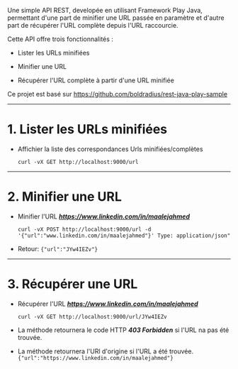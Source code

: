 Une simple API REST, developée en utilisant Framework Play Java, permettant d'une part de minifier une URL passée en paramètre et d'autre part de récupérer l'URL complète depuis l'URL raccourcie.

Cette API offre trois fonctionnalités :
* Lister les URLs minifiées

* Minifier une URL

* Récupérer l'URL complète à partir d'une URL minifiée


Ce projet est basé sur <https://github.com/boldradius/rest-java-play-sample>

---

# __1. Lister les URLs minifiées__

* Affichier la liste des correspondances Urls minifiées/complètes
	
	```curl -vX GET http://localhost:9000/url```


---

# __2. Minifier une URL__

* Minifier l'URL __*https://www.linkedin.com/in/maalejahmed*__

   ```curl -vX POST http://localhost:9000/url -d '{"url":"www.linkedin.com/in/maalejahmed"}' Type: application/json"```

* Retour: ```{"url":"JYw4IEZv"}```

---

# __3. Récupérer une URL__

* Récupérer l'URL __*https://www.linkedin.com/in/maalejahmed*__

   ```curl -vX GET http://localhost:9000/url/JYw4IEZv```
* La méthode retournera le code HTTP __*403 Forbidden*__ si l'URL na pas été trouvée.
* La méthode retournera l'URl d'origine si l'URL a été trouvée.
    ```{"url":"https://www.linkedin.com/in/maalejahmed"}```
